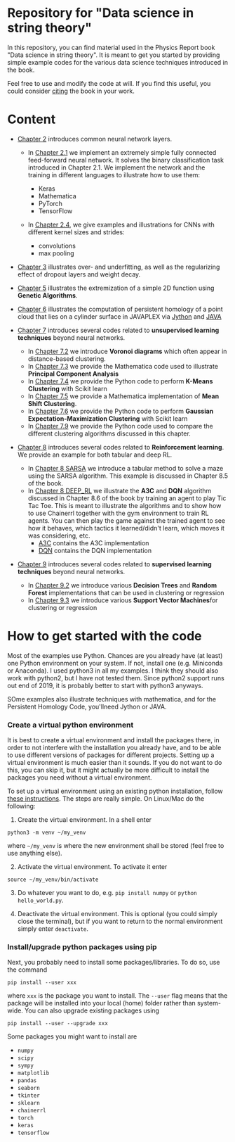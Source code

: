 # Repository for "Data science in string theory"

In this repository, you can find material used in the Physics Report book "Data science in string theory". It is meant to get you started by providing simple example codes for the various data science techniques introduced in the book.

Feel free to use and modify the code at will. If you find this useful, you could consider [citing](./bibliography.bib) the book in your work. 

# Content
* [Chapter 2](./Chapter%202) introduces common neural network layers.
  * In [Chapter 2.1](./Chapter%202.1/README.md) we implement an extremely simple fully connected feed-forward neural network. It solves the binary classification task introduced in Chapter 2.1. We implement the network and the training in different languages to illustrate how to use them:
	  - Keras
	  - Mathematica
	  - PyTorch
	  - TensorFlow
  
  * In [Chapter 2.4](./Chapter%202.4/README.md), we give examples and illustrations for CNNs with different kernel sizes and strides:
	  - convolutions 
	  - max pooling
  
* [Chapter 3](./Chapter%203/README.md) illustrates over- and underfitting, as well as the regularizing effect of dropout layers and weight decay.

* [Chapter 5](./Chapter%205/GA_Example.htm) illustrates the extremization of a simple 2D function using **Genetic Algorithms**.

* [Chapter 6](./Chapter%206/README.md) illustrates the  computation of persistent homology of a point cloud that lies on a cylinder surface in JAVAPLEX via [Jython](./Jython/README.md) and [JAVA](./JAVA/README.md)

* [Chapter 7](./Chapter%207/README.md) introduces several codes related to **unsupervised learning techniques** beyond neural networks.
  * In [Chapter 7.2](./Chapter%207.1/README.md) we introduce **Voronoi diagrams** which often appear in distance-based clustering.
  * In [Chapter 7.3](./Chapter%207.2/README.md) we provide the Mathematica code used to illustrate **Principal Component Analysis**
  * In [Chapter 7.4](./Chapter%207.4/README.md) we provide the Python code to perform **K-Means Clustering** with Scikit learn
  * In [Chapter 7.5](./Chapter%207.5/README.md) we provide a Mathematica implementation of **Mean Shift Clustering**.
  * In [Chapter 7.6](./Chapter%207.6/README.md) we provide the Python code to perform **Gaussian Expectation-Maximization Clustering** with Scikit learn
  * In [Chapter 7.9](./Chapter%207.9/README.md) we provide the Python code used to compare the different clustering algorithms discussed in this chapter.

* [Chapter 8](./Chapter%208/README.md) introduces several codes related to **Reinforcement learning**. We provide an example for both tabular and deep RL.
  * In [Chapter 8 SARSA](./Chapter%208/README.md) we introduce a tabular method to solve a maze using the SARSA algorithm. This example is discussed in Chapter 8.5 of the book.
  * In [Chapter 8 DEEP_RL](./Chapter%208/DEEP_RL/README.md) we illustrate the **A3C** and **DQN** algorithm discussed in Chapter 8.6 of the book by training an agent to play Tic Tac Toe. This is meant to illustrate the algorithms and to show how to use Chainerrl together with the gym environment to train RL agents. You can then play the game against the trained agent to see how it behaves, which tactics it learned/didn't learn, which moves it was considering, etc.
      - [A3C](./Chapter%208/DEEP_RL/A3C/README.md) contains the A3C implementation
	  - [DQN](./Chapter%208/DEEP_RL/A3C/README.md) contains the DQN implementation
	
* [Chapter 9](./Chapter%209/README.md) introduces several codes related to **supervised learning techniques** beyond neural networks.
  * In [Chapter 9.2](./Chapter%209.2/README.md) we introduce various **Decision Trees** and **Random Forest** implementations that can be used in clustering or regression
  * In [Chapter 9.3](./Chapter%209.3/README.md) we introduce various **Support Vector Machines**for clustering or regression
  
  
# How to get started  with the code
Most of the examples use Python. Chances are you already have (at least) one Python environment on your system. If not, install one (e.g. Miniconda or Anaconda). I used python3 in all my examples. I think they should also work with python2, but I have not tested them. Since python2 support runs out end of 2019, it is probably better to start with python3 anyways.

SOme examples also illustrate techniques with mathematica, and for the Persistent Homology Code, you'llneed Jython or JAVA.

### Create a virtual python environment
It is best to create a virtual environment and install the packages there, in order to not interfere with the installation you already have, and to be able to use different versions of packages for different projects. Setting up a virtual environment is much easier than it sounds. If you do not want to do this, you can skip it, but it might actually be more difficult to install the packages you need without a virtual environment.

To set up a virtual environment using an existing python installation, follow [these instructions](https://docs.python.org/3/library/venv.html). The steps are really simple. On Linux/Mac do the following:

1. Create the virtual environment. In a shell enter 
```
python3 -m venv ~/my_venv
``` 
where `~/my_venv` is where the new environment shall be stored (feel free to use anything else).

2. Activate the virtual environment. To activate it enter 
```
source ~/my_venv/bin/activate
```

3. Do whatever you want to do, e.g. `pip install numpy` or `python hello_world.py`.

4. Deactivate the virtual environment. This is optional (you could simply close the terminal), but if you want to return to the normal environment simply enter `deactivate`.

### Install/upgrade python packages using pip
Next, you probably need to install some packages/libraries. To do so, use the command

```
pip install --user xxx
```

where `xxx` is the package you want to install. The `--user` flag means that the package will be installed into your local (home) folder rather than system-wide.
You can also upgrade existing packages using

```
pip install --user --upgrade xxx
```

Some packages you might want to install are

* `numpy`
* `scipy`
* `sympy`
* `matplotlib`
* `pandas`
* `seaborn`
* `tkinter`
* `sklearn`
* `chainerrl`
* `torch`
* `keras`
* `tensorflow`
